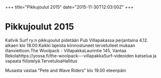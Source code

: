 +++
title="Pikkujoulut 2015"
date="2015-11-30T12:03:00Z"
+++

# Pikkujoulut 2015

Kallvik Surf ry:n pikkujoulut pidetään Pub Villapakassa perjantaina 4.12. alkaen klo 18.00.Kaikki lajeista kiinnostuneet tervetulleet mukaan illanviettoon.The Woolpack - VillapakkaLaurintie 145, Vantaa  Rekolahttps://yossa.fi/the-woolpack---villapakkaSurf-videoiden katselua ja vapaata fiilistelyä.TervetuloaHallitus

Musasta vastaa "Pete and Wave Riders" klo 19.00 eteenpäin
